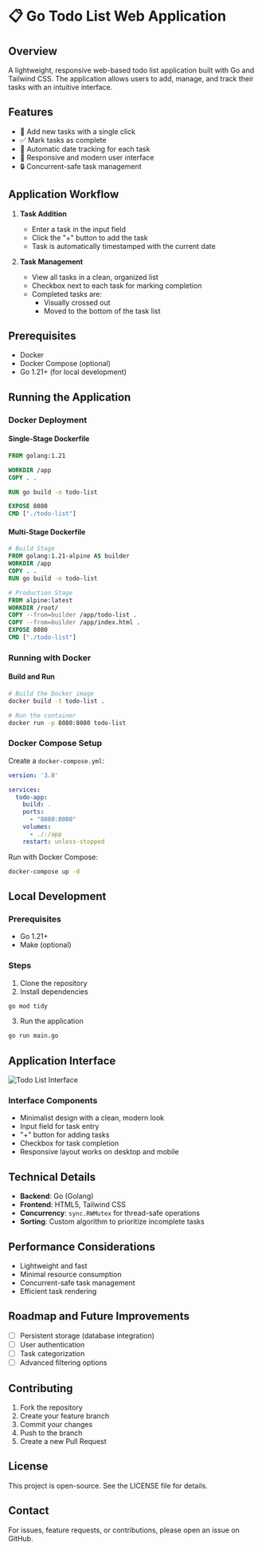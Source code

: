 # 📋 Go Todo List Web Application

## Overview

A lightweight, responsive web-based todo list application built with Go and Tailwind CSS. The application allows users to add, manage, and track their tasks with an intuitive interface.

## Features

- 🚀 Add new tasks with a single click
- ✅ Mark tasks as complete
- 📅 Automatic date tracking for each task
- 🎨 Responsive and modern user interface
- 🔒 Concurrent-safe task management

## Application Workflow

1. **Task Addition**
   - Enter a task in the input field
   - Click the "+" button to add the task
   - Task is automatically timestamped with the current date

2. **Task Management**
   - View all tasks in a clean, organized list
   - Checkbox next to each task for marking completion
   - Completed tasks are:
     * Visually crossed out
     * Moved to the bottom of the task list

## Prerequisites

- Docker
- Docker Compose (optional)
- Go 1.21+ (for local development)

## Running the Application

### Docker Deployment

#### Single-Stage Dockerfile

```dockerfile
FROM golang:1.21

WORKDIR /app
COPY . .

RUN go build -o todo-list

EXPOSE 8080
CMD ["./todo-list"]
```

#### Multi-Stage Dockerfile

```dockerfile
# Build Stage
FROM golang:1.21-alpine AS builder
WORKDIR /app
COPY . .
RUN go build -o todo-list

# Production Stage
FROM alpine:latest
WORKDIR /root/
COPY --from=builder /app/todo-list .
COPY --from=builder /app/index.html .
EXPOSE 8080
CMD ["./todo-list"]
```

### Running with Docker

#### Build and Run

```bash
# Build the Docker image
docker build -t todo-list .

# Run the container
docker run -p 8080:8080 todo-list
```

### Docker Compose Setup

Create a `docker-compose.yml`:

```yaml
version: '3.8'

services:
  todo-app:
    build: .
    ports:
      - "8080:8080"
    volumes:
      - ./:/app
    restart: unless-stopped
```

Run with Docker Compose:
```bash
docker-compose up -d
```

## Local Development

### Prerequisites
- Go 1.21+
- Make (optional)

### Steps
1. Clone the repository
2. Install dependencies
```bash
go mod tidy
```
3. Run the application
```bash
go run main.go
```

## Application Interface

![Todo List Interface](interface-screenshot.png)

### Interface Components
- Minimalist design with a clean, modern look
- Input field for task entry
- "+" button for adding tasks
- Checkbox for task completion
- Responsive layout works on desktop and mobile

## Technical Details

- **Backend**: Go (Golang)
- **Frontend**: HTML5, Tailwind CSS
- **Concurrency**: `sync.RWMutex` for thread-safe operations
- **Sorting**: Custom algorithm to prioritize incomplete tasks

## Performance Considerations

- Lightweight and fast
- Minimal resource consumption
- Concurrent-safe task management
- Efficient task rendering

## Roadmap and Future Improvements

- [ ] Persistent storage (database integration)
- [ ] User authentication
- [ ] Task categorization
- [ ] Advanced filtering options

## Contributing

1. Fork the repository
2. Create your feature branch
3. Commit your changes
4. Push to the branch
5. Create a new Pull Request

## License

This project is open-source. See the LICENSE file for details.

## Contact

For issues, feature requests, or contributions, please open an issue on GitHub.
